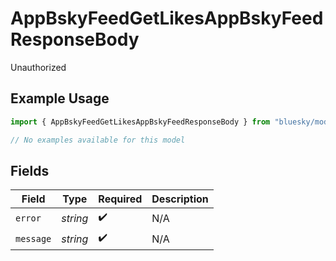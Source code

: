 # AppBskyFeedGetLikesAppBskyFeedResponseBody

Unauthorized

## Example Usage

```typescript
import { AppBskyFeedGetLikesAppBskyFeedResponseBody } from "bluesky/models/errors";

// No examples available for this model
```

## Fields

| Field              | Type               | Required           | Description        |
| ------------------ | ------------------ | ------------------ | ------------------ |
| `error`            | *string*           | :heavy_check_mark: | N/A                |
| `message`          | *string*           | :heavy_check_mark: | N/A                |